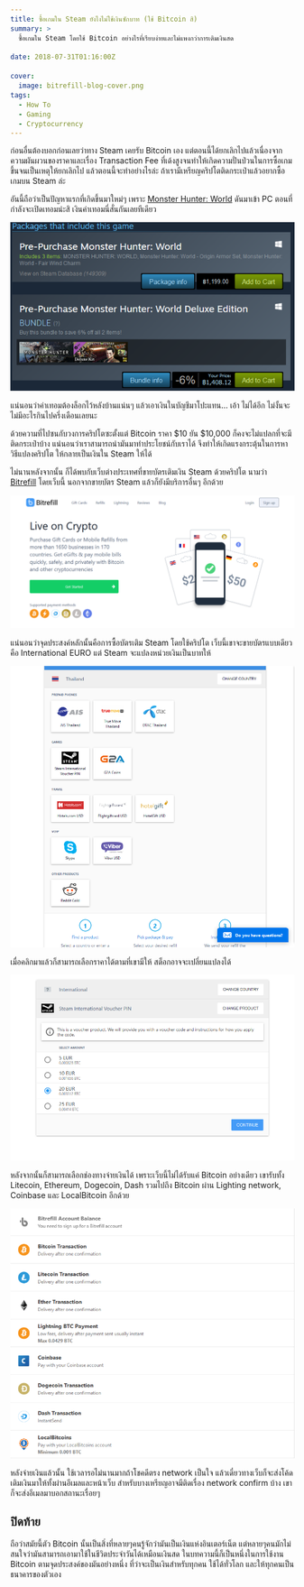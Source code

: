 ```yaml
---
title: ซื้อเกมใน Steam ยังไงไม่ใช้เงินซักบาท (ใช้ Bitcoin สิ)
summary: >
  ซื้อเกมใน Steam โดยใช้ Bitcoin อย่างไรที่เรียบง่ายและไม่แพงกว่าการเติมเงินสด

date: 2018-07-31T01:16:00Z

cover:
  image: bitrefill-blog-cover.png
tags: 
  - How To
  - Gaming
  - Cryptocurrency
---
```


ก่อนอื่นต้องบอกก่อนเลยว่าทาง Steam เคยรับ Bitcoin เอง แต่ตอนนี้ได้ยกเลิกไปแล้วเนื่องจากความผันผวนของราคาและเรื่อง Transaction Fee ที่เด้งสูงจนทำให้เกิดความปั่นป่วนในการซื้อเกมขึ้นจนเป็นเหตุให้ยกเลิกไป
แล้วตอนนี้จะทำอย่างไรล่ะ ถ้าเรามีเหรียญคริปโตติดกระเป๋าแล้วอยากซื้อเกมบน Steam ล่ะ

อันนี้ถือว่าเป็นปัญหาแรกที่เกิดขึ้นมาใหม่ๆ เพราะ [Monster Hunter: World](https://store.steampowered.com/app/582010/MONSTER_HUNTER_WORLD/) ดันมาเข้า PC ตอนที่กำลังจะเปิดเทอมน่ะสิ เงินค่าเทอมนี่สั่นกันเลยทีเดียว

![ไม่สะเทือนกระเป๋าก็ไม่รู้จะว่าไงแล้ว](./images/1KDHa7ojnyVyEMuarsWI8ZQ.png)

แน่นอนว่าค่าเทอมต้องล็อกไว้หลังบ้านแน่นๆ แล้วเอาเงินในบัญชีมาโปะแทน…
เอ้า ไม่ได้อีก ไม่งั้นจะไม่มีอะไรกินไปครึ่งเดือนเลยนะ

ด้วยความที่ไปซนกับวงการคริปโตซะตั้งแต่ Bitcoin ราคา $10 ยัน $10,000 ก็คงจะไม่แปลกที่จะมีติดกระเป๋าบ้าง แน่นอนว่าเราสามารถนำมันมาทำประโยชน์กับเราได้
จึงทำให้เกิดแรงกระตุ้นในการหาวิธีแปลงคริปโต ให้กลายเป็นเงินใน Steam ให้ได้

ไม่นานหลังจากนั้น ก็ได้พบกับเว็บต่างประเทศที่ขายบัตรเติมเงิน Steam ด้วยคริปโต
นามว่า [Bitrefill](https://www.bitrefill.com/) โดยเว็บนี้ นอกจากขายบัตร Steam แล้วก็ยังมีบริการอื่นๆ อีกด้วย

![ซื้อง่าย จ่ายคล่อง ไม่ต้องรอนาน](./images/17FgNQNDqUMXYgCMefQ.png)

แน่นอนว่าจุดประสงค์หลักนั้นคือการซื้อบัตรเติม Steam โดยใช้คริปโต เว็บนี้เขาจะขายบัตรแบบเดียวคือ International EURO แต่ Steam จะแปลงหน่วยเงินเป็นบาทให้

![สำหรับประเทศไทยนั้นถือว่ามีของน้อยมาก เพราะส่วนใหญ่จะล็อกประเทศไว้](./images/1MjHq8Y8SvUoa--Pat3zvHA.png)

เมื่อคลิกมาแล้วก็สามารถเลือกราคาได้ตามที่เขามีให้ สต็อกอาจจะเปลี่ยนแปลงได้

![จะซื้อเกมแพงก็ลำบากซื้อหลายรอบหน่อย](./images/1S7vzVIV0hEikcVl3FMvxWQ.png)

หลังจากนั้นก็สามารถเลือกช่องทางจ่ายเงินได้ เพราะเว็บนี้ไม่ได้รับแค่ Bitcoin อย่างเดียว เขารับทั้ง Litecoin, Ethereum, Dogecoin, Dash รวมไปถึง Bitcoin ผ่าน Lighting network, Coinbase และ LocalBitcoin อีกด้วย

![ช่องทางหลากหลาย จ่ายสบาย](./images/1ilnEjAmFqazUndw7FbHoFA.png)

หลังจ่ายเงินแล้วนั้น ใช้เวลารอไม่นานมากถ้าโชคดีตรง network เป็นใจ แล้วเดี๋ยวทางเว็บก็จะส่งโค้ดเติมเงินมาให้ทั้งผ่านอีเมลและหน้าเว็บ สำหรับบางเหรียญอาจมีติดเรื่อง network confirm บ้าง เขาก็จะส่งอีเมลมาบอกสถานะเรื่อยๆ

## ปิดท้าย

ถือว่าสมัยนี้ตัว Bitcoin นั้นเป็นสิ่งที่หลายๆคนรู้จักว่ามันเป็นเงินแห่งอินเตอร์เน็ต แต่หลายๆคนมักไม่สนใจว่ามันสามารถเอามาใช้ในชีวิตประจำวันได้เหมือนเงินสด
ในบทความนี้ก็เป็นหนึ่งในการใช้งาน Bitcoin ตามจุดประสงค์ของมันอย่างหนึ่ง ที่ว่าจะเป็นเงินสำหรับทุกคน ใช้ได้ทั่วโลก และให้ทุกคนเป็นธนาคารของตัวเอง
